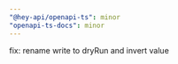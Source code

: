 ```yaml
---
"@hey-api/openapi-ts": minor
"openapi-ts-docs": minor
---
```


fix: rename write to dryRun and invert value
